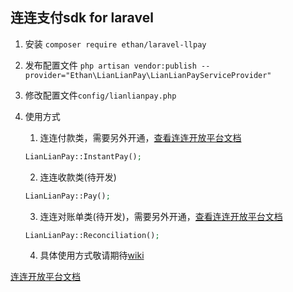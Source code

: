 ## 连连支付sdk for laravel

1. 安装
``composer require ethan/laravel-llpay``
2. 发布配置文件
``php artisan vendor:publish --provider="Ethan\LianLianPay\LianLianPayServiceProvider"``
3. 修改配置文件``config/lianlianpay.php ``
4. 使用方式
   1. 连连付款类，需要另外开通，[查看连连开放平台文档](https://open.lianlianpay.com/docs/send-money/instant/overview.html)
    ```php
    LianLianPay::InstantPay();
    ```
   
   2. 连连收款类(待开发)
   ```php
   LianLianPay::Pay();
   ```
   
   3. 连连对账单类(待开发)，需要另外开通，[查看连连开放平台文档](https://open.lianlianpay.com/docs/development/report-sftp.html)
   ```php
   LianLianPay::Reconciliation();
   ```
   4. 具体使用方式敬请期待[wiki](https://github.com/ethanfly/laravel-llpay/wiki)



[连连开放平台文档](https://open.lianlianpay.com/apis/get-started.html)
